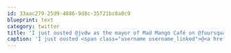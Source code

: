 ```yaml
---
id: 33aac279-25d9-4886-9d8c-35f21bc0a0c9
blueprint: text
category: twitter
title: 'I just ousted @jvdw as the mayor of Mad Mango Café on @foursquare! 4sq.com/aG9DTU'
caption: 'I just ousted <span class="username username_linked">@<a href="https://twitter.com/jvdw" title="John van der Woude">jvdw</a></span> as the mayor of Mad Mango Café on @foursquare! <a href="http://4sq.com/aG9DTU" title="http://4sq.com/aG9DTU" class="link link_untco">4sq.com/aG9DTU</a>'
---
```

